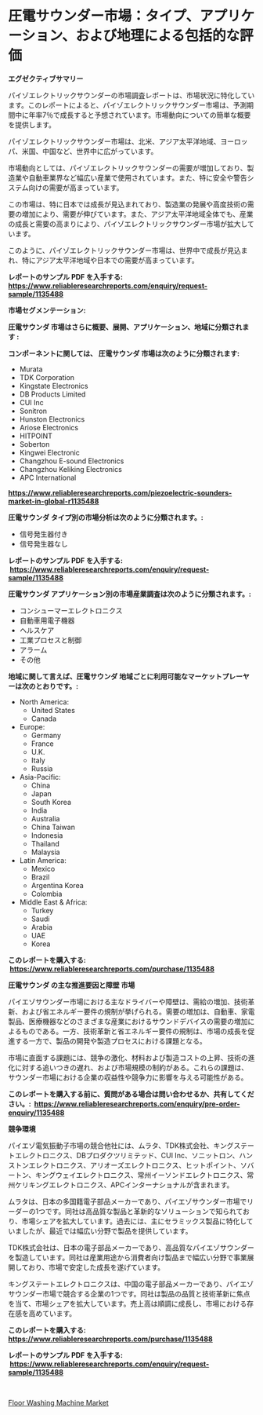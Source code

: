 <p><h1>圧電サウンダー市場：タイプ、アプリケーション、および地理による包括的な評価</h1></p><p><strong>エグゼクティブサマリー</strong></p>
<p><p>パイゾエレクトリックサウンダーの市場調査レポートは、市場状況に特化しています。このレポートによると、パイゾエレクトリックサウンダー市場は、予測期間中に年率7％で成長すると予想されています。市場動向についての簡単な概要を提供します。 </p><p>パイゾエレクトリックサウンダー市場は、北米、アジア太平洋地域、ヨーロッパ、米国、中国など、世界中に広がっています。 </p><p>市場動向としては、パイゾエレクトリックサウンダーの需要が増加しており、製造業や自動車業界など幅広い産業で使用されています。また、特に安全や警告システム向けの需要が高まっています。 </p><p>この市場は、特に日本では成長が見込まれており、製造業の発展や高度技術の需要の増加により、需要が伸びています。また、アジア太平洋地域全体でも、産業の成長と需要の高まりにより、パイゾエレクトリックサウンダー市場が拡大しています。 </p><p>このように、パイゾエレクトリックサウンダー市場は、世界中で成長が見込まれ、特にアジア太平洋地域や日本での需要が高まっています。</p></p>
<p><strong>レポートのサンプル PDF を入手する: <a href="https://www.reliableresearchreports.com/enquiry/request-sample/1135488">https://www.reliableresearchreports.com/enquiry/request-sample/1135488</a></strong></p>
<p><strong>市場セグメンテーション:</strong></p>
<p><strong> 圧電サウンダ 市場はさらに概要、展開、アプリケーション、地域に分類されます :</strong></p>
<p><strong>コンポーネントに関しては、 圧電サウンダ 市場は次のように分類されます: &nbsp;</strong></p>
<p><ul><li>Murata</li><li>TDK Corporation</li><li>Kingstate Electronics</li><li>DB Products Limited</li><li>CUI Inc</li><li>Sonitron</li><li>Hunston Electronics</li><li>Ariose Electronics</li><li>HITPOINT</li><li>Soberton</li><li>Kingwei Electronic</li><li>Changzhou E-sound Electronics</li><li>Changzhou Keliking Electronics</li><li>APC International</li></ul></p>
<p><strong><a href="https://www.reliableresearchreports.com/piezoelectric-sounders-market-in-global-r1135488">https://www.reliableresearchreports.com/piezoelectric-sounders-market-in-global-r1135488</a></strong></p>
<p><strong> 圧電サウンダ タイプ別の市場分析は次のように分類されます。:</strong></p>
<p><ul><li>信号発生器付き</li><li>信号発生器なし</li></ul></p>
<p><strong>レポートのサンプル PDF を入手する: &nbsp;<a href="https://www.reliableresearchreports.com/enquiry/request-sample/1135488">https://www.reliableresearchreports.com/enquiry/request-sample/1135488</a></strong></p>
<p><strong> 圧電サウンダ アプリケーション別の市場産業調査は次のように分類されます。:</strong></p>
<p><ul><li>コンシューマーエレクトロニクス</li><li>自動車用電子機器</li><li>ヘルスケア</li><li>工業プロセスと制御</li><li>アラーム</li><li>その他</li></ul></p>
<p><strong>地域に関して言えば、圧電サウンダ 地域ごとに利用可能なマーケットプレーヤーは次のとおりです。:</strong></p>
<p><ul>
    <li>
        North America:
        <ul>
            <li>United States</li>
            <li>Canada</li>
        </ul>
    </li>
    <li>
        Europe:
        <ul>
            <li>Germany</li>
            <li>France</li>
            <li>U.K.</li>
            <li>Italy</li>
            <li>Russia</li>
        </ul>
    </li>
    <li>
        Asia-Pacific:
        <ul>
            <li>China</li>
            <li>Japan</li>
            <li>South Korea</li>
            <li>India</li>
            <li>Australia</li>
            <li>China Taiwan</li>
            <li>Indonesia</li>
            <li>Thailand</li>
            <li>Malaysia</li>
        </ul>
    </li>
    <li>
        Latin America:
        <ul>
            <li>Mexico</li>
            <li>Brazil</li>
            <li>Argentina Korea</li>
            <li>Colombia</li>
        </ul>
    </li>
    <li>
        Middle East & Africa:
        <ul>
            <li>Turkey</li>
            <li>Saudi</li>
            <li>Arabia</li>
            <li>UAE</li>
            <li>Korea</li>
        </ul>
    </li>
    </ul></p>
<p><strong>このレポートを購入する: &nbsp;<a href="https://www.reliableresearchreports.com/purchase/1135488">https://www.reliableresearchreports.com/purchase/1135488</a></strong></p>
<p><strong>圧電サウンダ の主な推進要因と障壁 市場</strong></p>
<p><p>パイエゾサウンダー市場における主なドライバーや障壁は、需給の増加、技術革新、および省エネルギー要件の規制が挙げられる。需要の増加は、自動車、家電製品、医療機器などのさまざまな産業におけるサウンドデバイスの需要の増加によるものである。一方、技術革新と省エネルギー要件の規制は、市場の成長を促進する一方で、製品の開発や製造プロセスにおける課題となる。</p><p>市場に直面する課題には、競争の激化、材料および製造コストの上昇、技術の進化に対する追いつきの遅れ、および市場規模の制約がある。これらの課題は、サウンダー市場における企業の収益性や競争力に影響を与える可能性がある。</p></p>
<p><strong>このレポートを購入する前に、質問がある場合は問い合わせるか、共有してください。:&nbsp; <a href="https://www.reliableresearchreports.com/enquiry/pre-order-enquiry/1135488">https://www.reliableresearchreports.com/enquiry/pre-order-enquiry/1135488</a></strong></p>
<p><strong>競争環境</strong></p>
<p><p>パイエゾ電気振動子市場の競合他社には、ムラタ、TDK株式会社、キングステートエレクトロニクス、DBプロダクツリミテッド、CUI Inc、ソニットロン、ハンストンエレクトロニクス、アリオーズエレクトロニクス、ヒットポイント、ソバートン、キングウェイエレクトロニクス、常州イーソンドエレクトロニクス、常州ケリキングエレクトロニクス、APCインターナショナルが含まれます。</p><p>ムラタは、日本の多国籍電子部品メーカーであり、パイエゾサウンダー市場でリーダーの1つです。同社は高品質な製品と革新的なソリューションで知られており、市場シェアを拡大しています。過去には、主にセラミックス製品に特化していましたが、最近では幅広い分野で製品を提供しています。</p><p>TDK株式会社は、日本の電子部品メーカーであり、高品質なパイエゾサウンダーを製造しています。同社は産業用途から消費者向け製品まで幅広い分野で事業展開しており、市場で安定した成長を遂げています。</p><p>キングステートエレクトロニクスは、中国の電子部品メーカーであり、パイエゾサウンダー市場で競合する企業の1つです。同社は製品の品質と技術革新に焦点を当て、市場シェアを拡大しています。売上高は順調に成長し、市場における存在感を高めています。</p></p>
<p><strong>このレポートを購入する: &nbsp; <a href="https://www.reliableresearchreports.com/purchase/1135488">https://www.reliableresearchreports.com/purchase/1135488</a></strong></p>
<p><strong>レポートのサンプル PDF を入手する: &nbsp;<a href="https://www.reliableresearchreports.com/enquiry/request-sample/1135488">https://www.reliableresearchreports.com/enquiry/request-sample/1135488</a></strong><strong></strong></p>
<p>&nbsp;</p>
<p><p><a href="https://github.com/BryceTownsendr/Market-Research-Report-List-4/blob/main/floor-washing-machine-market.md">Floor Washing Machine Market</a></p></p>